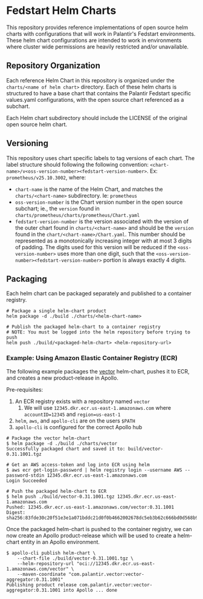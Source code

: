 # Fedstart Helm Charts

This repository provides reference implementations of open source helm charts with configurations that will work in Palantir's Fedstart environments. These helm chart configurations are intended to work in environments where cluster wide permissions are heavily restricted and/or unavailable.

## Repository Organization

Each reference Helm Chart in this repository is organized under the `charts/<name of helm chart>` directory. Each of these helm charts is structured to have a base chart that contains the Palantir Fedstart specific values.yaml configurations, with the open source chart referenced as a subchart.

Each Helm chart subdirectory should include the LICENSE of the original open source helm chart.

## Versioning

This repository uses chart specific labels to tag versions of each chart. The label structure should following the following convention: `<chart-name>/v<oss-version-number><fedstart-version-number>`. Ex: `prometheus/v25.10.3002`, where:

* `chart-name` is the name of the Helm Chart, and matches the `charts/<chart-name>` subdirectory. Ie: `prometheus`
* `oss-version-number` is the Chart version number in the open source subchart; ie., the `version` found in `charts/prometheus/charts/prometheus/Chart.yaml`
* `fedstart-version-number` is the version associated with the version of the outer chart found in `charts/<chart-name>` and should be the `version` found in the `chart/<chart-name>/Chart.yaml`. This number should be represented as a monotonically increasing integer with at most 3 digits of padding. The digits used for this version will be reduced if the `<oss-version-number>` uses more than one digit, such that the `<oss-version-number><fedstart-version-number>` portion is always exactly 4 digits.

## Packaging

Each helm chart can be packaged separately and published to a container registry.

```shell
# Package a single helm-chart product
helm package -d ./build ./charts/<helm-chart-name>

# Publish the packaged helm-chart to a container registry
# NOTE: You must be logged into the helm repository before trying to push
helm push ./build/<packaged-helm-chart> <helm-repository-url>
```

### Example: Using Amazon Elastic Container Registry (ECR)
The following example packages the [vector](./charts/vector) helm-chart, pushes it to ECR, and creates a new product-release in Apollo.

Pre-requisites:
1. An ECR registry exists with a repository named `vector`
   1. We will use `12345.dkr.ecr.us-east-1.amazonaws.com` where `accountID=12345` and `region=us-east-1`
2. `helm`, `aws`, and `apollo-cli` are on the users `$PATH`
3. `apollo-cli` is configured for the correct Apollo hub
```shell
# Package the vector helm-chart
$ helm package -d ./build ./charts/vector
Successfully packaged chart and saved it to: build/vector-0.31.1001.tgz

# Get an AWS access-token and log into ECR using helm
$ aws ecr get-login-password | helm registry login --username AWS --password-stdin 12345.dkr.ecr.us-east-1.amazonaws.com
Login Succeeded

# Push the packaged helm-chart to ECR
$ helm push ./build/vector-0.31.1001.tgz 12345.dkr.ecr.us-east-1.amazonaws.com
Pushed: 12345.dkr.ecr.us-east-1.amazonaws.com/vector:0.31.1001
Digest: sha256:83fde30c20f51e3e1a071bddc21d0f0b4662002678dc5eb3b62c666bd0d568b9
```

Once the packaged helm-chart is pushed to the container registry, we can now create an Apollo product-release which will be used to create a helm-chart entity in an Apollo environment.
```shell
$ apollo-cli publish helm-chart \
    --chart-file ./build/vector-0.31.1001.tgz \
    --helm-repository-url "oci://12345.dkr.ecr.us-east-1.amazonaws.com/vector" \
    --maven-coordinate "com.palantir.vector:vector-aggregator:0.31.1001"
Publishing product release com.palantir.vector:vector-aggregator:0.31.1001 into Apollo ... done
```